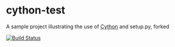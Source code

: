 cython-test
===========

A sample project illustrating the use of [Cython][] and setup.py, forked

[![Build
Status](https://travis-ci.org/OpenPIV/cython-test.svg?branch=master)](https://travis-ci.org/openpiv/cython-test)

[Cython]: http://cython.org/
